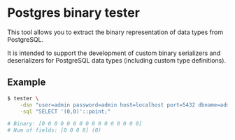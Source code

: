 # Postgres binary tester

This tool allows you to extract the binary representation of data types from PostgreSQL.

It is intended to support the development of custom binary serializers and deserializers for PostgreSQL data types (including custom type definitions).

## Example

```sh
$ tester \
    -dsn "user=admin password=admin host=localhost port=5432 dbname=admin sslmode=disable" \
    -sql "SELECT '(0,0)'::point;"

# Binary: [0 0 0 0 0 0 0 0 0 0 0 0 0 0 0 0]
# Num of fields: [0 0 0 0] (0)
```
